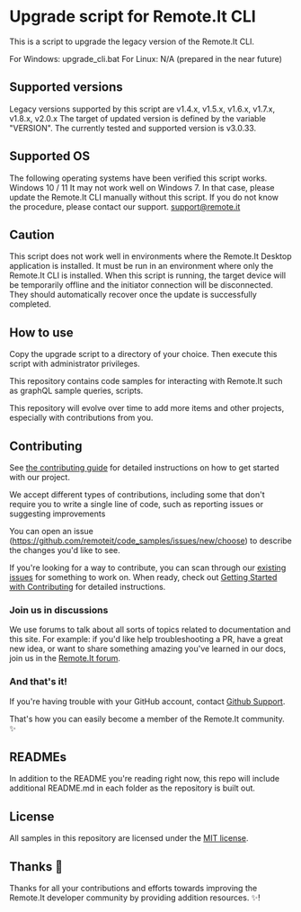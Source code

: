 # Upgrade script for Remote.It CLI <!-- omit in toc --> 

This is a script to upgrade the legacy version of the Remote.It CLI.

For Windows: upgrade_cli.bat
For Linux: N/A (prepared in the near future)

## Supported versions

Legacy versions supported by this script are
v1.4.x, v1.5.x, v1.6.x, v1.7.x, v1.8.x, v2.0.x
The target of updated version is defined by the variable "VERSION".
The currently tested and supported version is v3.0.33.

## Supported OS

The following operating systems have been verified this script works.
Windows 10 / 11
It may not work well on Windows 7. In that case, please update the Remote.It CLI manually without this script. If you do not know the procedure, please contact our support.
support@remote.it

## Caution

This script does not work well in environments where the Remote.It Desktop application is installed. It must be run in an environment where only the Remote.It CLI is installed.
When this script is running, the target device will be temporarily offline and the initiator connection will be disconnected. They should automatically recover once the update is successfully completed.

## How to use

Copy the upgrade script to a directory of your choice.
Then execute this script with administrator privileges.






This repository contains code samples for interacting with Remote.It such as graphQL sample queries, scripts.

This repository will evolve over time to add more items and other projects, especially with contributions from you.

## Contributing

See [the contributing guide](CONTRIBUTING.md) for detailed instructions on how to get started with our project. 

We accept different types of contributions, including some that don't require you to write a single line of code, such as reporting issues or suggesting improvements

You can open an issue (https://github.com/remoteit/code_samples/issues/new/choose) to describe the changes you'd like to see.

If you're looking for a way to contribute, you can scan through our [existing issues](https://github.com/remoteit/code_samples/issues) for something to work on. When ready, check out [Getting Started with Contributing](/CONTRIBUTING.md) for detailed instructions.

### Join us in discussions

We use forums to talk about all sorts of topics related to documentation and this site. For example: if you'd like help troubleshooting a PR, have a great new idea, or want to share something amazing you've learned in our docs, join us in the [Remote.It forum](https://forum.remote.it/).

### And that's it!

If you're having trouble with your GitHub account, contact [Github Support](https://support.github.com/contact).

That's how you can easily become a member of the Remote.It community. :sparkles:

## READMEs

In addition to the README you're reading right now, this repo will include additional README.md in each folder as the repository is built out.

## License

All samples in this repository are licensed under the [MIT license](LICENSE).

## Thanks :purple_heart:

Thanks for all your contributions and efforts towards improving the Remote.It developer community by providing addition resources. :sparkles:!
